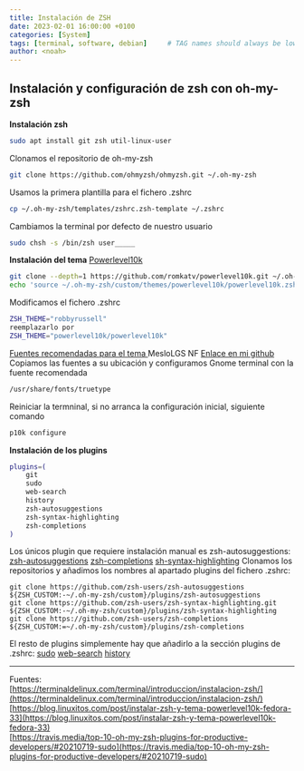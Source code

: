 ```yaml
---
title: Instalación de ZSH
date: 2023-02-01 16:00:00 +0100
categories: [System]
tags: [terminal, software, debian]     # TAG names should always be lowercase
author: <noah>
---
```

## Instalación y configuración de zsh con oh-my-zsh

**Instalación zsh**
``` bash
sudo apt install git zsh util-linux-user
```
Clonamos el repositorio de oh-my-zsh
``` bash
git clone https://github.com/ohmyzsh/ohmyzsh.git ~/.oh-my-zsh
```
Usamos la primera plantilla para el fichero .zshrc
``` bash
cp ~/.oh-my-zsh/templates/zshrc.zsh-template ~/.zshrc
```
Cambiamos la terminal por defecto de nuestro usuario
``` bash
sudo chsh -s /bin/zsh user_____
```
**Instalación del tema** [Powerlevel10k](https://github.com/romkatv/powerlevel10k)
``` bash
git clone --depth=1 https://github.com/romkatv/powerlevel10k.git ~/.oh-my-zsh/custom/themes/powerlevel10k
echo 'source ~/.oh-my-zsh/custom/themes/powerlevel10k/powerlevel10k.zsh-theme' >>~/.zshrc
```
Modificamos el fichero .zshrc
``` bash
ZSH_THEME="robbyrussell" 
reemplazarlo por 
ZSH_THEME="powerlevel10k/powerlevel10k"
```
[Fuentes recomendadas para el tema ](https://github.com/romkatv/powerlevel10k#fonts)MesloLGS NF
[Enlace en mi github](/assets/files/fonts_zsh/MesloLGS_NF.zip) 
Copiamos las fuentes a su ubicación y configuramos Gnome terminal con la fuente recomendada
``` bash
/usr/share/fonts/truetype
```
Reiniciar la termninal, si no arranca la configuración inicial, siguiente comando
``` bash
p10k configure
```
**Instalación de los plugins**
``` bash
plugins=(
	git
	sudo
	web-search
	history
	zsh-autosuggestions
	zsh-syntax-highlighting
	zsh-completions
)
```
Los únicos plugin que requiere instalación manual es zsh-autosuggestions:
[zsh-autosuggestions](https://github.com/zsh-users/zsh-autosuggestions/blob/master/INSTALL.md)
[zsh-completions](https://github.com/zsh-users/zsh-completions)
[sh-syntax-highlighting](https://github.com/zsh-users/zsh-syntax-highlighting/blob/master/INSTALL.md)
Clonamos los repositorios y añadimos los nombres al apartado plugins del fichero .zshrc:
```
git clone https://github.com/zsh-users/zsh-autosuggestions ${ZSH_CUSTOM:-~/.oh-my-zsh/custom}/plugins/zsh-autosuggestions
git clone https://github.com/zsh-users/zsh-syntax-highlighting.git ${ZSH_CUSTOM:-~/.oh-my-zsh/custom}/plugins/zsh-syntax-highlighting
git clone https://github.com/zsh-users/zsh-completions ${ZSH_CUSTOM:=~/.oh-my-zsh/custom}/plugins/zsh-completions
```
El resto de plugins simplemente hay que añadirlo a la sección plugins de .zshrc:
[sudo](https://github.com/ohmyzsh/ohmyzsh/tree/master/plugins/sudo)
[web-search](https://github.com/ohmyzsh/ohmyzsh/tree/master/plugins/web-search)
[history](https://github.com/ohmyzsh/ohmyzsh/tree/master/plugins/history)

***
Fuentes:  
[https://terminaldelinux.com/terminal/introduccion/instalacion-zsh/](https://terminaldelinux.com/terminal/introduccion/instalacion-zsh/)   
[https://blog.linuxitos.com/post/instalar-zsh-y-tema-powerlevel10k-fedora-33](https://blog.linuxitos.com/post/instalar-zsh-y-tema-powerlevel10k-fedora-33)  
[https://travis.media/top-10-oh-my-zsh-plugins-for-productive-developers/#20210719-sudo](https://travis.media/top-10-oh-my-zsh-plugins-for-productive-developers/#20210719-sudo)

